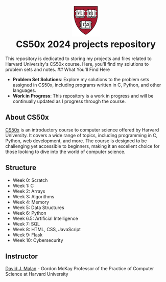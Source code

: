 <h1 align="center"><img src="harvard_university_logo.svg" alt="Harvard University Logo" height="100">
<br/>
CS50x 2024 projects repository</h1>
This repository is dedicated to storing my projects and files related to Harvard University's CS50x course. Here, you'll find my solutions to problem sets and notes.
## What You'll Find Here

- **Problem Set Solutions**: Explore my solutions to the problem sets assigned in CS50x, including programs written in C, Python, and other languages.
- **Work in Progress**: This repository is a work in progress and will be continually updated as I progress through the course.

## About CS50x

[CS50x](https://cs50.harvard.edu/x/2024/) is an introductory course to computer science offered by Harvard University. It covers a wide range of topics, including programming in C, Python, web development, and more. The course is designed to be challenging yet accessible to beginners, making it an excellent choice for those looking to dive into the world of computer science.

## Structure

- Week 0: Scratch
- Week 1: C
- Week 2: Arrays
- Week 3: Algorithms
- Week 4: Memory
- Week 5: Data Structures
- Week 6: Python
- Week 6.5: Artificial Intelligence
- Week 7: SQL
- Week 8: HTML, CSS, JavaScript
- Week 9: Flask
- Week 10: Cybersecurity

## Instructor

[David J. Malan](https://cs.harvard.edu/malan/) - Gordon McKay Professor of the Practice of Computer Science at Harvard University